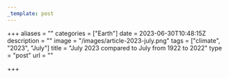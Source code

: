 ```yaml
---
_template: post
---
```



+++
aliases = ""
categories = ["Earth"]
date = 2023-06-30T10:48:15Z
description = ""
image = "/images/article-2023-july.png"
tags = ["climate", "2023", "July"]
title = "July 2023 compared to July from 1922 to 2022"
type = "post"
url = ""

+++
